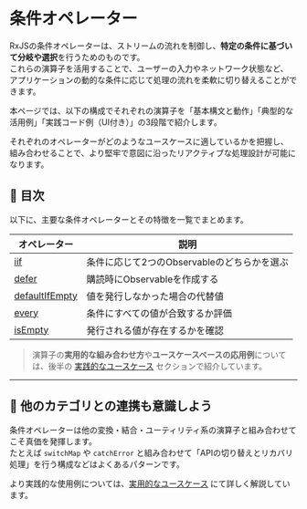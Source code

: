 # 条件オペレーター

RxJSの条件オペレーターは、ストリームの流れを制御し、**特定の条件に基づいて分岐や選択**を行うためのものです。  
これらの演算子を活用することで、ユーザーの入力やネットワーク状態など、  
アプリケーションの動的な条件に応じて処理の流れを柔軟に切り替えることができます。

本ページでは、以下の構成でそれぞれの演算子を「基本構文と動作」「典型的な活用例」「実践コード例（UI付き）」の3段階で紹介します。

それぞれのオペレーターがどのようなユースケースに適しているかを把握し、  
組み合わせることで、より堅牢で意図に沿ったリアクティブな処理設計が可能になります。

## 📘 目次

以下に、主要な条件オペレーターとその特徴を一覧でまとめます。

| オペレーター | 説明 |
|--------------|------|
| [iif](./iif.md) | 条件に応じて2つのObservableのどちらかを選ぶ |
| [defer](./defer.md) | 購読時にObservableを作成する |
| [defaultIfEmpty](./defaultIfEmpty.md) | 値を発行しなかった場合の代替値 |
| [every](./every.md) | 条件にすべての値が合致するか評価 |
| [isEmpty](./isEmpty.md) | 発行される値が存在するかを確認 |

> 演算子の**実用的な組み合わせ方**や**ユースケースベースの応用例**については、後半の [実践的なユースケース](./practical-use-cases.md) セクションで紹介しています。

---

## 🔄 他のカテゴリとの連携も意識しよう

条件オペレーターは他の変換・結合・ユーティリティ系の演算子と組み合わせてこそ真価を発揮します。  
たとえば `switchMap` や `catchError` と組み合わせて「APIの切り替えとリカバリ処理」を行う構成などはよくあるパターンです。

より実践的な使用例については、[実用的なユースケース](./practical-use-cases.md) にて詳しく解説しています。
